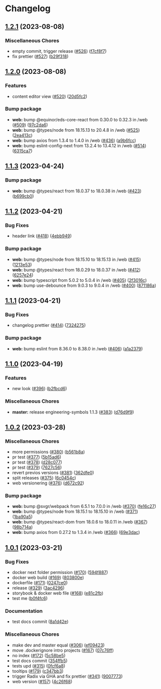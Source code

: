 # Changelog

## [1.2.1](https://github.com/equinor/engineering-symbols/compare/web-v1.2.0...web-v1.2.1) (2023-08-08)


### Miscellaneous Chores

* empty commit, trigger release ([#526](https://github.com/equinor/engineering-symbols/issues/526)) ([f7cf8f7](https://github.com/equinor/engineering-symbols/commit/f7cf8f7dcb969bdae26f221d7974bf60bd16422c))
* fix prettier ([#527](https://github.com/equinor/engineering-symbols/issues/527)) ([b29f318](https://github.com/equinor/engineering-symbols/commit/b29f318f1853d730ed399acef5bb264247ab7cc9))

## [1.2.0](https://github.com/equinor/engineering-symbols/compare/web-v1.1.3...web-v1.2.0) (2023-08-08)

### Features

-   content editor view ([#520](https://github.com/equinor/engineering-symbols/issues/520)) ([20d5fc2](https://github.com/equinor/engineering-symbols/commit/20d5fc2aa62c1c71e25cbda0c5433dc191bfe279))

### Bump package

-   **web:** bump @equinor/eds-core-react from 0.30.0 to 0.32.3 in /web ([#509](https://github.com/equinor/engineering-symbols/issues/509)) ([97c2da6](https://github.com/equinor/engineering-symbols/commit/97c2da62417665d6d93b613874ac56be0b46ea49))
-   **web:** bump @types/node from 18.15.13 to 20.4.8 in /web ([#525](https://github.com/equinor/engineering-symbols/issues/525)) ([2ea413c](https://github.com/equinor/engineering-symbols/commit/2ea413c95d375ecd5b9c659652d229cf8cd4c674))
-   **web:** bump axios from 1.3.4 to 1.4.0 in /web ([#436](https://github.com/equinor/engineering-symbols/issues/436)) ([a9b6fcc](https://github.com/equinor/engineering-symbols/commit/a9b6fcc1b0ffe157b9128264a515cff815da8974))
-   **web:** bump eslint-config-next from 13.2.4 to 13.4.12 in /web ([#514](https://github.com/equinor/engineering-symbols/issues/514)) ([6315ca7](https://github.com/equinor/engineering-symbols/commit/6315ca7e79ab9845898a5a67cc576e4086f60452))

## [1.1.3](https://github.com/equinor/engineering-symbols/compare/web-v1.1.2...web-v1.1.3) (2023-04-24)

### Bump package

-   **web:** bump @types/react from 18.0.37 to 18.0.38 in /web ([#423](https://github.com/equinor/engineering-symbols/issues/423)) ([b699cb0](https://github.com/equinor/engineering-symbols/commit/b699cb08970789d72a69df782325e0ac6800bbcf))

## [1.1.2](https://github.com/equinor/engineering-symbols/compare/web-v1.1.1...web-v1.1.2) (2023-04-21)

### Bug Fixes

-   header link ([#418](https://github.com/equinor/engineering-symbols/issues/418)) ([4ebb949](https://github.com/equinor/engineering-symbols/commit/4ebb949e8c3c8fb735b630bd9277877bbfec273d))

### Bump package

-   **web:** bump @types/node from 18.15.10 to 18.15.13 in /web ([#415](https://github.com/equinor/engineering-symbols/issues/415)) ([1213e53](https://github.com/equinor/engineering-symbols/commit/1213e53f7b1847db7f105b9891ba784a68de7eb3))
-   **web:** bump @types/react from 18.0.29 to 18.0.37 in /web ([#412](https://github.com/equinor/engineering-symbols/issues/412)) ([6257e24](https://github.com/equinor/engineering-symbols/commit/6257e24e2faed33749300cbdd8e5468676d8ead0))
-   **web:** bump typescript from 5.0.2 to 5.0.4 in /web ([#405](https://github.com/equinor/engineering-symbols/issues/405)) ([2f3016c](https://github.com/equinor/engineering-symbols/commit/2f3016c98bc55416d43f1bb7db638f878e4a288b))
-   **web:** bump use-debounce from 9.0.3 to 9.0.4 in /web ([#400](https://github.com/equinor/engineering-symbols/issues/400)) ([871186a](https://github.com/equinor/engineering-symbols/commit/871186a96948eb6981bdac8dd64fa873099135fa))

## [1.1.1](https://github.com/equinor/engineering-symbols/compare/web-v1.1.0...web-v1.1.1) (2023-04-21)

### Bug Fixes

-   changelog prettier ([#414](https://github.com/equinor/engineering-symbols/issues/414)) ([7324275](https://github.com/equinor/engineering-symbols/commit/732427534bccb2029423502940f29ef6140ad73b))

### Bump package

-   **web:** bump eslint from 8.36.0 to 8.38.0 in /web ([#406](https://github.com/equinor/engineering-symbols/issues/406)) ([a1a2379](https://github.com/equinor/engineering-symbols/commit/a1a23791512d7a51b2720e21420cc28d1b75018b))

## [1.1.0](https://github.com/equinor/engineering-symbols/compare/web-v1.0.2...web-v1.1.0) (2023-04-19)

### Features

-   new look ([#396](https://github.com/equinor/engineering-symbols/issues/396)) ([b2fbcd6](https://github.com/equinor/engineering-symbols/commit/b2fbcd655446f0a6395e01983d5dafd60b75d4c6))

### Miscellaneous Chores

-   **master:** release engineering-symbols 1.1.3 ([#383](https://github.com/equinor/engineering-symbols/issues/383)) ([d76d9f9](https://github.com/equinor/engineering-symbols/commit/d76d9f9d0cd994b0c9109121b96a5a7a14a5a3e8))

## [1.0.2](https://github.com/equinor/engineering-symbols/compare/web-v1.0.1...web-v1.0.2) (2023-03-28)

### Miscellaneous Chores

-   more permissions ([#380](https://github.com/equinor/engineering-symbols/issues/380)) ([b561b8a](https://github.com/equinor/engineering-symbols/commit/b561b8a5dac7242ec813899e348968a681b9c752))
-   pr test ([#377](https://github.com/equinor/engineering-symbols/issues/377)) ([5b15ad6](https://github.com/equinor/engineering-symbols/commit/5b15ad69a5cdf246b8126d5db8e3bc51343e33a5))
-   pr test ([#378](https://github.com/equinor/engineering-symbols/issues/378)) ([d28c077](https://github.com/equinor/engineering-symbols/commit/d28c0779f7cf9cb8cc3c81a6fc2fb59a52e7b1b9))
-   pr test ([#379](https://github.com/equinor/engineering-symbols/issues/379)) ([7627c56](https://github.com/equinor/engineering-symbols/commit/7627c56115d3e7dc807ee266d98af55f24e7b6d9))
-   revert previos versions ([#381](https://github.com/equinor/engineering-symbols/issues/381)) ([362dfe0](https://github.com/equinor/engineering-symbols/commit/362dfe012a81ebb211d9acd02d70daf72033dfa4))
-   split releases ([#375](https://github.com/equinor/engineering-symbols/issues/375)) ([6c0454c](https://github.com/equinor/engineering-symbols/commit/6c0454c92b1d91ec21aa872a08b524e7b2172f9b))
-   web versionering ([#376](https://github.com/equinor/engineering-symbols/issues/376)) ([d672c92](https://github.com/equinor/engineering-symbols/commit/d672c9215d7c22867dc1566777af4dd973f1326d))

### Bump package

-   **web:** bump @svgr/webpack from 6.5.1 to 7.0.0 in /web ([#370](https://github.com/equinor/engineering-symbols/issues/370)) ([fe16c27](https://github.com/equinor/engineering-symbols/commit/fe16c276d26ccbf1a4d4e0b32a77d338fb6ab2c4))
-   **web:** bump @types/node from 18.15.1 to 18.15.10 in /web ([#371](https://github.com/equinor/engineering-symbols/issues/371)) ([1ba90a5](https://github.com/equinor/engineering-symbols/commit/1ba90a554c2adef1f8c0519ee343960cf1cf7fa1))
-   **web:** bump @types/react-dom from 18.0.6 to 18.0.11 in /web ([#367](https://github.com/equinor/engineering-symbols/issues/367)) ([98b714a](https://github.com/equinor/engineering-symbols/commit/98b714aaa2bb15458b86422c6f1a7f3f39e8a578))
-   **web:** bump axios from 0.27.2 to 1.3.4 in /web ([#366](https://github.com/equinor/engineering-symbols/issues/366)) ([69e3dac](https://github.com/equinor/engineering-symbols/commit/69e3dac126b4ff143287d7b2b1e2c5400a6bfac7))

## [1.0.1](https://github.com/equinor/engineering-symbols/compare/web-v1.0.0...web-v1.0.1) (2023-03-21)

### Bug Fixes

-   docker next folder permission ([#170](https://github.com/equinor/engineering-symbols/issues/170)) ([594f887](https://github.com/equinor/engineering-symbols/commit/594f887f8b69633dfd5b62c2a85d4595d56a0740))
-   docker web build ([#169](https://github.com/equinor/engineering-symbols/issues/169)) ([803800e](https://github.com/equinor/engineering-symbols/commit/803800e2a88bb94bffecc58a8f373e1fdcc1cfc1))
-   dockerfile ([#171](https://github.com/equinor/engineering-symbols/issues/171)) ([0247ce0](https://github.com/equinor/engineering-symbols/commit/0247ce0bc73f1a62a503c5b2f11734cbaf4835a9))
-   release ([#329](https://github.com/equinor/engineering-symbols/issues/329)) ([3ac4296](https://github.com/equinor/engineering-symbols/commit/3ac429603721e96753097ed92ef9c2137ff7e1c4))
-   storybook & docker web file ([#168](https://github.com/equinor/engineering-symbols/issues/168)) ([e81c2fb](https://github.com/equinor/engineering-symbols/commit/e81c2fb78a6d02ac603776e133849110edf1bfd2))
-   test me ([b0f4fc6](https://github.com/equinor/engineering-symbols/commit/b0f4fc6b1f02f400c0e9f50296cd059241a4c659))

### Documentation

-   test docs commit ([8a1d42e](https://github.com/equinor/engineering-symbols/commit/8a1d42e3474ad8b5011e2c0a57102691280c0b1d))

### Miscellaneous Chores

-   make dev and master equal ([#306](https://github.com/equinor/engineering-symbols/issues/306)) ([ef09423](https://github.com/equinor/engineering-symbols/commit/ef094234bdf4c751bdb0bedc92fb1341e54c8644))
-   move .dockerignore intro projects ([#167](https://github.com/equinor/engineering-symbols/issues/167)) ([07c76ff](https://github.com/equinor/engineering-symbols/commit/07c76ff1c3c79c555a625bc4e58f0a88114e1231))
-   no index ([#172](https://github.com/equinor/engineering-symbols/issues/172)) ([5c58be5](https://github.com/equinor/engineering-symbols/commit/5c58be51c2789da7d5a7586a58bbdaf64f7d8f60))
-   test docs commit ([354ffb5](https://github.com/equinor/engineering-symbols/commit/354ffb5c3bf5204b6b24c9624f552b9e67ae08b0))
-   tests upd ([#315](https://github.com/equinor/engineering-symbols/issues/315)) ([0fcf6a8](https://github.com/equinor/engineering-symbols/commit/0fcf6a845ad85e60e8e6151a091ede0f63157fd4))
-   tooltips ([#179](https://github.com/equinor/engineering-symbols/issues/179)) ([c347bb3](https://github.com/equinor/engineering-symbols/commit/c347bb387353522dee83398d323e77744be219cd))
-   trigger Radix via GHA and fix prettier ([#341](https://github.com/equinor/engineering-symbols/issues/341)) ([9007773](https://github.com/equinor/engineering-symbols/commit/90077734d2efe4611b70a494050cc750f9a053da))
-   web version ([#157](https://github.com/equinor/engineering-symbols/issues/157)) ([4c26f68](https://github.com/equinor/engineering-symbols/commit/4c26f68b3c7117916fa88a72420b9c0826609e58))
